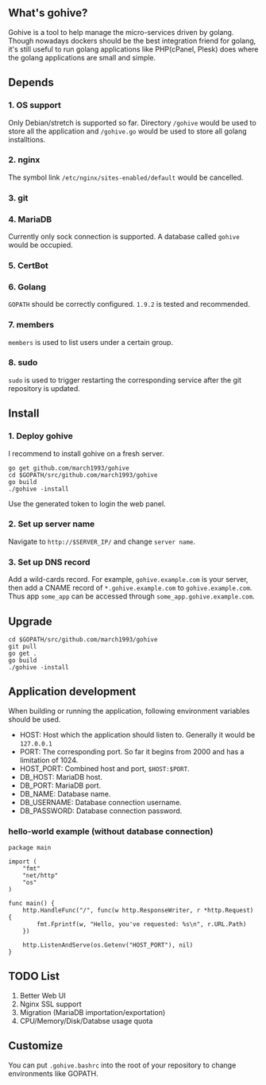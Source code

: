 ## What's gohive?
Gohive is a tool to help manage the micro-services driven by golang. Though nowadays dockers should be the best integration friend for golang, it's still useful to run golang applications like PHP(cPanel, Plesk) does where the golang applications are small and simple.


## Depends
### 1. OS support

Only Debian/stretch is supported so far. Directory `/gohive` would be used to store all the application and `/gohive.go` would be used to store all golang installtions.

### 2. nginx

The symbol link `/etc/nginx/sites-enabled/default` would be cancelled.

### 3. git

### 4. MariaDB

Currently only sock connection is supported. A database called `gohive` would be occupied.

### 5. CertBot

### 6. Golang
`GOPATH` should be correctly configured. `1.9.2` is tested and recommended.

### 7. members

`members` is used to list users under a certain group.

### 8. sudo
`sudo` is used to trigger restarting the corresponding service after the git repository is updated.

## Install
### 1. Deploy gohive
I recommend to install gohive on a fresh server.
```shell
go get github.com/march1993/gohive
cd $GOPATH/src/github.com/march1993/gohive
go build
./gohive -install
```
Use the generated token to login the web panel.

### 2. Set up server name
Navigate to `http://$SERVER_IP/` and change `server name`.

### 3. Set up DNS record
Add a wild-cards record. For example, `gohive.example.com` is your server, then add a CNAME record of `*.gohive.example.com` to `gohive.example.com`. Thus app `some_app` can be accessed through `some_app.gohive.example.com`.


## Upgrade
```shell
cd $GOPATH/src/github.com/march1993/gohive
git pull
go get .
go build
./gohive -install
```

## Application development
When building or running the application, following environment variables should be used.
* HOST: Host which the application should listen to. Generally it would be `127.0.0.1`
* PORT: The corresponding port. So far it begins from 2000 and has a limitation of 1024.
* HOST_PORT: Combined host and port, `$HOST:$PORT`.
* DB_HOST: MariaDB host.
* DB_PORT: MariaDB port.
* DB_NAME: Database name.
* DB_USERNAME: Database connection username.
* DB_PASSWORD: Database connection password.

### hello-world example (without database connection)
```golang
package main

import (
	"fmt"
	"net/http"
	"os"
)

func main() {
	http.HandleFunc("/", func(w http.ResponseWriter, r *http.Request) {
		fmt.Fprintf(w, "Hello, you've requested: %s\n", r.URL.Path)
	})

	http.ListenAndServe(os.Getenv("HOST_PORT"), nil)
}
```


## TODO List
1. Better Web UI
2. Nginx SSL support
3. Migration (MariaDB importation/exportation)
4. CPU/Memory/Disk/Databse usage quota


## Customize
You can put `.gohive.bashrc` into the root of your repository to change environments like GOPATH.
